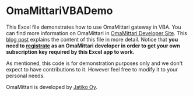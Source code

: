 # OmaMittariVBADemo
This Excel file demonstrates how to use OmaMittari gateway in VBA. You can find more information on OmaMittari in <a href="https://kehitys.omamittari.fi/">OmaMittari Developer Site</a>. This <a href="https://kehitys.omamittari.fi/blog/viesti4">blog post</a> explains the content of this file in more detail. Notice that <b>you need to <a href="https://kehitys.omamittari.fi/signup/">registrate</a> as an OmaMittari developer in order to get your own subscription key required by this Excel app to work.</b>
<p></p>
As mentioned, this code is for demonstration purposes only and we don't expect to have contributions to it. However feel free to modify it to your personal needs.
<p></p>
OmaMittari is developed by <a href="http://www.jatiko.fi">Jatiko Oy</a>.
